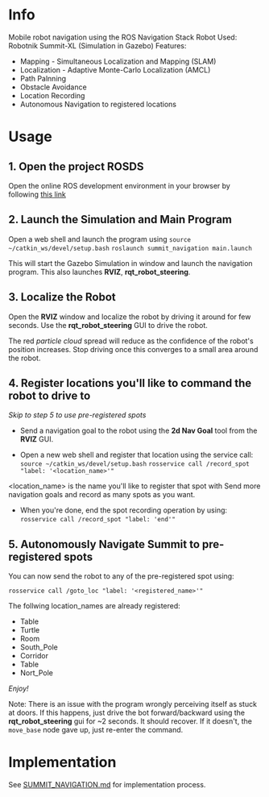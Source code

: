 # Info
Mobile robot navigation using the ROS Navigation Stack
Robot Used: Robotnik Summit-XL (Simulation in Gazebo)
Features: 
- Mapping - Simultaneous Localization and Mapping (SLAM)
- Localization - Adaptive Monte-Carlo Localization (AMCL)
- Path Palnning
- Obstacle Avoidance
- Location Recording
- Autonomous Navigation to registered locations


# Usage
## 1. Open the project ROSDS
Open the online ROS development environment in your browser by following [this link]()

## 2. Launch the Simulation and Main Program
Open a web shell and launch the program using
`source ~/catkin_ws/devel/setup.bash`
`roslaunch summit_navigation main.launch`

This will start the Gazebo Simulation in window and launch the navigation program. This also launches **RVIZ**, **rqt_robot_steering**.

## 3. Localize the Robot
Open the **RVIZ** window and localize the robot by driving it around for few seconds. Use the **rqt_robot_steering** GUI to drive the robot.

The red _particle cloud_ spread will reduce as the confidence of the robot's position increases. Stop driving once this converges to a small area around the robot.

## 4. Register locations you'll like to command the robot to drive to
_Skip to step 5 to use pre-registered spots_

- Send a navigation goal to the robot using the **2d Nav Goal** tool from the **RVIZ** GUI.

- Open a new web shell and register that location using the service call:
`source ~/catkin_ws/devel/setup.bash`
`rosservice call /record_spot "label: '<location_name>'"`

<location_name> is the name you'll like to register that spot with
Send more navigation goals and record as many spots as you want.

- When you're done, end the spot recording operation by using:
`rosservice call /record_spot "label: 'end'"`

## 5. Autonomously Navigate Summit to pre-registered spots
You can now send the robot to any of the pre-registered spot using:

`rosservice call /goto_loc "label: '<registered_name>'"`

The follwing location_names are already registered:
- Table
- Turtle
- Room
- South_Pole
- Corridor
- Table
- Nort_Pole

_Enjoy!_

Note: There is an issue with the program wrongly perceiving itself as stuck at doors. If this happens, just drive the bot forward/backward using the **rqt_robot_steering** gui for ~2 seconds. It should recover. If it doesn't, the `move_base` node gave up, just re-enter the command.


# Implementation
See [SUMMIT_NAVIGATION.md]() for implementation process.

